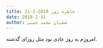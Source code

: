 ```yaml
---
title: خاطره روز 2018-2-11
date: 2018-2-11
author: شعبان محمد حسنی
---
```


امروزم یه روز عادی بود مثل روزای گذشته.